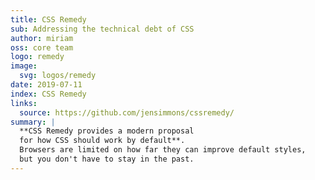 ```yaml
---
title: CSS Remedy
sub: Addressing the technical debt of CSS
author: miriam
oss: core team
logo: remedy
image:
  svg: logos/remedy
date: 2019-07-11
index: CSS Remedy
links:
  source: https://github.com/jensimmons/cssremedy/
summary: |
  **CSS Remedy provides a modern proposal
  for how CSS should work by default**.
  Browsers are limited on how far they can improve default styles,
  but you don't have to stay in the past.
---
```

